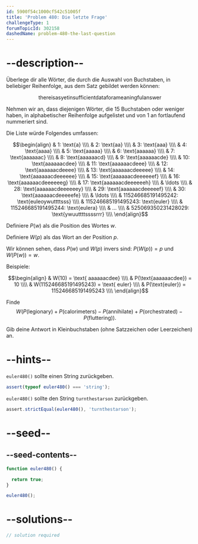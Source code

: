 ```yaml
---
id: 5900f54c1000cf542c51005f
title: 'Problem 480: Die letzte Frage'
challengeType: 1
forumTopicId: 302158
dashedName: problem-480-the-last-question
---
```


# --description--

Überlege dir alle Wörter, die durch die Auswahl von Buchstaben, in beliebiger Reihenfolge, aus dem Satz gebildet werden können:

$$\mathbf{\text{thereisasyetinsufficientdataforameaningfulanswer}}$$

Nehmen wir an, dass diejenigen Wörter, die 15 Buchstaben oder weniger haben, in alphabetischer Reihenfolge aufgelistet und von 1 an fortlaufend nummeriert sind.

Die Liste würde Folgendes umfassen:

$$\begin{align}   & 1: \text{a} \\\\
  & 2: \text{aa} \\\\   & 3: \text{aaa} \\\\
  & 4: \text{aaaa} \\\\   & 5: \text{aaaaa} \\\\
  & 6: \text{aaaaaa} \\\\   & 7: \text{aaaaaac} \\\\
  & 8: \text{aaaaaacd} \\\\   & 9: \text{aaaaaacde} \\\\
  & 10: \text{aaaaaacdee} \\\\   & 11: \text{aaaaaacdeee} \\\\
  & 12: \text{aaaaaacdeeee} \\\\   & 13: \text{aaaaaacdeeeee} \\\\
  & 14: \text{aaaaaacdeeeeee} \\\\   & 15: \text{aaaaaacdeeeeeef} \\\\
  & 16: \text{aaaaaacdeeeeeeg} \\\\   & 17: \text{aaaaaacdeeeeeeh} \\\\
  & \ldots \\\\   & 28: \text{aaaaaacdeeeeeey} \\\\
  & 29: \text{aaaaaacdeeeeef} \\\\   & 30: \text{aaaaaacdeeeeefe} \\\\
  & \ldots \\\\   & 115246685191495242: \text{euleoywuttttsss} \\\\
  & 115246685191495243: \text{euler} \\\\   & 115246685191495244: \text{eulera} \\\\
  & ... \\\\   & 525069350231428029: \text{ywuuttttssssrrr} \\\\
\end{align}$$

Definiere $P(w)$ als die Position des Wortes $w$.

Definiere $W(p)$ als das Wort an der Position $p$.

Wir können sehen, dass $P(w)$ und $W(p)$ invers sind: $P(W(p)) = p$ und $W(P(w)) = w$.

Beispiele:

$$\begin{align}   & W(10) = \text{ aaaaaacdee} \\\\
  & P(\text{aaaaaacdee}) = 10 \\\\   & W(115246685191495243) = \text{ euler} \\\\
  & P(\text{euler}) = 115246685191495243 \\\\ \end{align}$$

Finde $$W(P(\text{legionary}) + P(\text{calorimeters}) - P(\text{annihilate}) + P(\text{orchestrated}) - P(\text{fluttering})).$$

Gib deine Antwort in Kleinbuchstaben (ohne Satzzeichen oder Leerzeichen) an.

# --hints--

`euler480()` sollte einen String zurückgeben.

```js
assert(typeof euler480() === 'string');
```

`euler480()` sollte den String `turnthestarson` zurückgeben.

```js
assert.strictEqual(euler480(), 'turnthestarson');
```

# --seed--

## --seed-contents--

```js
function euler480() {

  return true;
}

euler480();
```

# --solutions--

```js
// solution required
```
